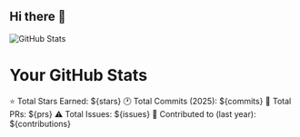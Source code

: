 ## Hi there 👋

![GitHub Stats](https://github-readme-stats.vercel.app/api?username=IsaacNjoroge2024&show_icons=true&theme=dark)

# Your GitHub Stats

⭐ Total Stars Earned: ${stars}
🕐 Total Commits (2025): ${commits}
🔄 Total PRs: ${prs} 
⚠️ Total Issues: ${issues}
📱 Contributed to (last year): ${contributions}

<!--
**IsaacNjoroge2024/IsaacNjoroge2024** is a ✨ _special_ ✨ repository because its `README.md` (this file) appears on your GitHub profile.

Here are some ideas to get you started:

- 🔭 I’m currently working on ...
- 🌱 I’m currently learning ...
- 👯 I’m looking to collaborate on ...
- 🤔 I’m looking for help with ...
- 💬 Ask me about ...
- 📫 How to reach me: ...
- 😄 Pronouns: ...
- ⚡ Fun fact: ...
-->
